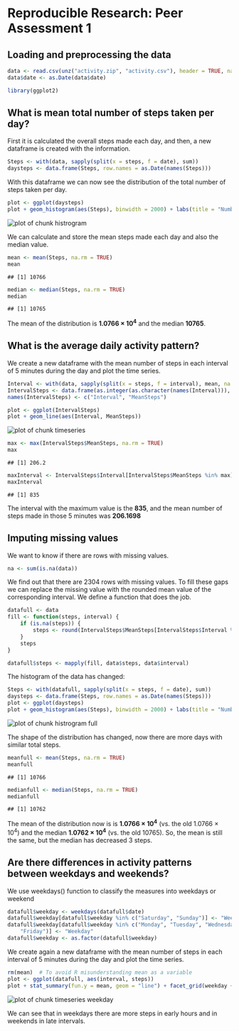 # Reproducible Research: Peer Assessment 1


## Loading and preprocessing the data

```r
data <- read.csv(unz("activity.zip", "activity.csv"), header = TRUE, na.strings = "NA")
data$date <- as.Date(data$date)
```



```r
library(ggplot2)
```

## What is mean total number of steps taken per day?
First it is calculated the overall steps made each day, and then, a new dataframe is created with the information.

```r
Steps <- with(data, sapply(split(x = steps, f = date), sum))
daysteps <- data.frame(Steps, row.names = as.Date(names(Steps)))
```


With this dataframe we can now see the distribution of the total number of steps taken per day.

```r
plot <- ggplot(daysteps)
plot + geom_histogram(aes(Steps), binwidth = 2000) + labs(title = "Number of steps per day")
```

![plot of chunk histrogram](figure/histrogram.png) 


We can calculate and store the mean steps made each day and also the median value.

```r
mean <- mean(Steps, na.rm = TRUE)
mean
```

```
## [1] 10766
```

```r
median <- median(Steps, na.rm = TRUE)
median
```

```
## [1] 10765
```

The mean of the distribution is **1.0766 &times; 10<sup>4</sup>** and the median **10765**.

## What is the average daily activity pattern?
We create a new dataframe with the mean number of steps in each interval of 5 minutes during the day and plot the time series.


```r
Interval <- with(data, sapply(split(x = steps, f = interval), mean, na.rm = TRUE))
IntervalSteps <- data.frame(as.integer(as.character(names(Interval))), Interval)
names(IntervalSteps) <- c("Interval", "MeanSteps")

plot <- ggplot(IntervalSteps)
plot + geom_line(aes(Interval, MeanSteps))
```

![plot of chunk timeseries](figure/timeseries.png) 



```r
max <- max(IntervalSteps$MeanSteps, na.rm = TRUE)
max
```

```
## [1] 206.2
```

```r
maxInterval <- IntervalSteps$Interval[IntervalSteps$MeanSteps %in% max]
maxInterval
```

```
## [1] 835
```

The interval with the maximum value is the **835**, and the mean number of steps made in those 5 minutes was **206.1698**

## Imputing missing values
We want to know if there are rows with missing values.

```r
na <- sum(is.na(data))
```

We find out that there are 2304 rows with missing values. To fill these gaps we can replace the missing value with the rounded mean value of the corresponding interval. We define a function that does the job.

```r
datafull <- data
fill <- function(steps, interval) {
    if (is.na(steps)) {
        steps <- round(IntervalSteps$MeanSteps[IntervalSteps$Interval %in% interval])
    }
    steps
}

datafull$steps <- mapply(fill, data$steps, data$interval)
```


The histogram of the data has changed:

```r
Steps <- with(datafull, sapply(split(x = steps, f = date), sum))
daysteps <- data.frame(Steps, row.names = as.Date(names(Steps)))
plot <- ggplot(daysteps)
plot + geom_histogram(aes(Steps), binwidth = 2000) + labs(title = "Number of steps per day")
```

![plot of chunk histrogram full](figure/histrogram_full.png) 

The shape of the distribution has changed, now there are more days with similar total steps.


```r
meanfull <- mean(Steps, na.rm = TRUE)
meanfull
```

```
## [1] 10766
```

```r
medianfull <- median(Steps, na.rm = TRUE)
medianfull
```

```
## [1] 10762
```

The mean of the distribution now is is **1.0766 &times; 10<sup>4</sup>** (vs. the old 1.0766 &times; 10<sup>4</sup>) and the median **1.0762 &times; 10<sup>4</sup>** (vs. the old 10765). So, the mean is still the same, but the median has decreased 3 steps.

## Are there differences in activity patterns between weekdays and weekends?

We use weekdays() function to classify the measures into weekdays or weekend

```r
datafull$weekday <- weekdays(datafull$date)
datafull$weekday[datafull$weekday %in% c("Saturday", "Sunday")] <- "Weekend"
datafull$weekday[datafull$weekday %in% c("Monday", "Tuesday", "Wednesday", "Thursday", 
    "Friday")] <- "Weekday"
datafull$weekday <- as.factor(datafull$weekday)
```


We create again a new dataframe with the mean number of steps in each interval of 5 minutes during the day and plot the time series.

```r
rm(mean)  # To avoid R misunderstanding mean as a variable
plot <- ggplot(datafull, aes(interval, steps))
plot + stat_summary(fun.y = mean, geom = "line") + facet_grid(weekday ~ .)
```

![plot of chunk timeseries weekday](figure/timeseries_weekday.png) 


We can see that in weekdays there are more steps in early hours and in weekends in late intervals.
